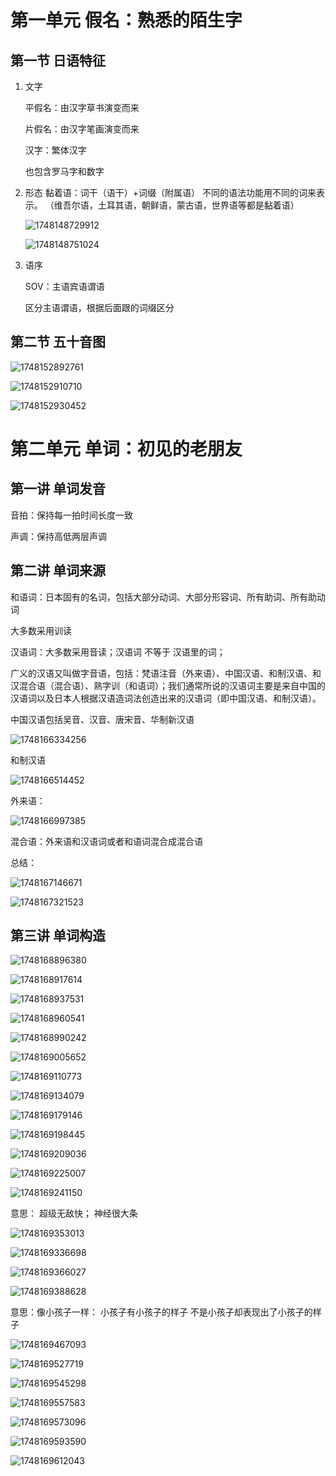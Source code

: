 # 第一单元 假名：熟悉的陌生字

## 第一节 日语特征

1. 文字

    平假名：由汉字草书演变而来

    片假名：由汉字笔画演变而来

    汉字：繁体汉字

    也包含罗马字和数字

2. 形态
   黏着语：词干（语干）+词缀（附属语）
   不同的语法功能用不同的词来表示。
   （维吾尔语，土耳其语，朝鲜语，蒙古语，世界语等都是黏着语）

   ![1748148729912](image/basic_japanese_grammar/1748148729912.png)

   ![1748148751024](image/basic_japanese_grammar/1748148751024.png)
3. 语序

   SOV：主语宾语谓语

   区分主语谓语，根据后面跟的词缀区分


## 第二节 五十音图

![1748152892761](image/basic_japanese_grammar/1748152892761.png)

![1748152910710](image/basic_japanese_grammar/1748152910710.png)

![1748152930452](image/basic_japanese_grammar/1748152930452.png)


# 第二单元 单词：初见的老朋友

## 第一讲 单词发音

音拍：保持每一拍时间长度一致

声调：保持高低两层声调


## 第二讲 单词来源

和语词：日本固有的名词，包括大部分动词、大部分形容词、所有助词、所有助动词

大多数采用训读


汉语词：大多数采用音读；汉语词 不等于 汉语里的词；

广义的汉语又叫做字音语，包括：梵语注音（外来语）、中国汉语、和制汉语、和汉混合语（混合语）、熟字训（和语词）；我们通常所说的汉语词主要是来自中国的汉语词以及日本人根据汉语造词法创造出来的汉语词（即中国汉语、和制汉语）。

中国汉语包括吴音、汉音、唐宋音、华制新汉语

![1748166334256](image/basic_japanese_grammar/1748166334256.png)

和制汉语

![1748166514452](image/basic_japanese_grammar/1748166514452.png)



外来语：

![1748166997385](image/basic_japanese_grammar/1748166997385.png)

混合语：外来语和汉语词或者和语词混合成混合语


总结：

![1748167146671](image/basic_japanese_grammar/1748167146671.png)

![1748167321523](image/basic_japanese_grammar/1748167321523.png)



## 第三讲 单词构造

![1748168896380](image/basic_japanese_grammar/1748168896380.png)

![1748168917614](image/basic_japanese_grammar/1748168917614.png)

![1748168937531](image/basic_japanese_grammar/1748168937531.png)

![1748168960541](image/basic_japanese_grammar/1748168960541.png)

![1748168990242](image/basic_japanese_grammar/1748168990242.png)


![1748169005652](image/basic_japanese_grammar/1748169005652.png)

![1748169110773](image/basic_japanese_grammar/1748169110773.png)

![1748169134079](image/basic_japanese_grammar/1748169134079.png)

![1748169179146](image/basic_japanese_grammar/1748169179146.png)

![1748169198445](image/basic_japanese_grammar/1748169198445.png)

![1748169209036](image/basic_japanese_grammar/1748169209036.png)

![1748169225007](image/basic_japanese_grammar/1748169225007.png)

![1748169241150](image/basic_japanese_grammar/1748169241150.png)

意思：						超级无敌快；						神经很大条


![1748169353013](image/basic_japanese_grammar/1748169353013.png)

![1748169336698](image/basic_japanese_grammar/1748169336698.png)

![1748169366027](image/basic_japanese_grammar/1748169366027.png)

![1748169388628](image/basic_japanese_grammar/1748169388628.png)

意思：像小孩子一样：	小孩子有小孩子的样子		不是小孩子却表现出了小孩子的样子


![1748169467093](image/basic_japanese_grammar/1748169467093.png)



![1748169527719](image/basic_japanese_grammar/1748169527719.png)

![1748169545298](image/basic_japanese_grammar/1748169545298.png)

![1748169557583](image/basic_japanese_grammar/1748169557583.png)

![1748169573096](image/basic_japanese_grammar/1748169573096.png)

![1748169593590](image/basic_japanese_grammar/1748169593590.png)

![1748169612043](image/basic_japanese_grammar/1748169612043.png)
